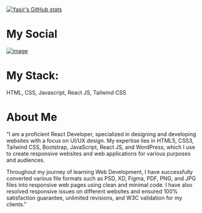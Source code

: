 [![Yasir's GitHub stats](https://github-readme-stats.vercel.app/api?username=developer-yasir)](https://github.com/anuraghazra/github-readme-stats)

# My Social 
<a href="https://www.linkedin.com/in/developer-yasir/">![image](https://github.com/developer-yasir/developer-yasir/assets/146189016/d2d107c4-4f0b-4508-94cd-57cb0d1b97d4) </a>
# My Stack: 
HTML, CSS, Javascript, React JS, Tailwind CSS

# About Me 
"I am a proficient React Developer, specialized in designing and developing websites with a focus on UI/UX design. My expertise lies in HTML5, CSS3, Tailwind CSS, Bootstrap, JavaScript, React JS, and WordPress, which I use to create responsive websites and web applications for various purposes and audiences.

Throughout my journey of learning Web Development, I have successfully converted various file formats such as PSD, XD, Figma, PDF, PNG, and JPG files into responsive web pages using clean and minimal code. I have also resolved responsive issues on different websites and ensured 100% satisfaction guarantee, unlimited revisions, and W3C validation for my clients."

<!---
developer-yasir/developer-yasir is a ✨ special ✨ repository because its `README.md` (this file) appears on your GitHub profile.
You can click the Preview link to take a look at your changes.
--->
